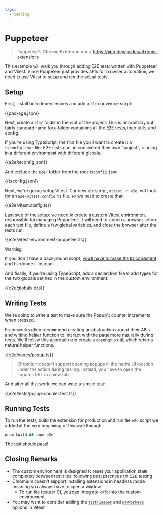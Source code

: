 ```yaml
---
tags:
  - testing
---
```


# Puppeteer

> Puppeteer's Chrome Extension docs: https://pptr.dev/guides/chrome-extensions

This example will walk you through adding E2E tests written with Puppeteer and Vitest. Since Puppeteer just provides APIs for browser automation, we need to use Vitest to setup and run the actual tests.

## Setup

First, install both dependencies and add a `e2e` convience script:

{{package.json}}

Next, create a `e2e/` folder in the root of the project. This is an arbitrary but fairly standard name for a folder containing all the E2E tests, their utils, and config.

If you're using TypeScript, the first file you'll want to create is a `tsconfig.json` file. E2E tests can be considered their own "project", running in a different environment with different globals.

{{e2e/tsconfig.json}}

And exclude the `e2e/` folder from the root `tsconfig.json`.

{{tsconfig.json}}

Next, we're gonna setup Vitest. Our new `e2e` script, `vitest -r e2e`, will look for an `e2e/vitest.config.ts` file, so we need to create that:

{{e2e/vitest.config.ts}}

Last step of the setup: we need to create a [custom Vitest environment](https://vitest.dev/guide/environment.html#custom-environment) responsible for managing Puppeteer. It will need to launch a browser before each test file, define a few global variables, and close the browser after the tests run:

{{e2e/vitest-environment-puppeteer.ts}}

> [!Warning]
> If you don't have a background script, [you'll have to make the ID consistent](https://developer.chrome.com/docs/extensions/reference/manifest/key) and hardcode it instead.

And finally, if you're using TypeScript, add a declaration file to add types for the two globals defined in the custom environment:

{{e2e/globals.d.ts}}

## Writing Tests

We're going to write a test to make sure the Popup's counter increments when pressed.

Frameworks often recommend creating an abstraction around their APIs and writing helper function to interact with the page more naturally during tests. We'll follow this approach and create a `openPopup` util, which returns natural helper functions.

{{e2e/pages/popup.ts}}

> Chromium doesn't support opening popups in the native UI location under the action during testing. Instead, you have to open the popup's URL in a new tab.

And after all that work, we can write a simple test:

{{e2e/tests/popup-counter.test.ts}}

## Running Tests

To run the tests, build the extension for production and run the `e2e` script we added at the very beginning of this walkthrough.

```sh
pnpm build && pnpm e2e
```

The test should pass!

## Closing Remarks

- The custom environment is designed to reset your application state completely between test files, following best practices for E2E testing
- Chromium doesn't support installing extensions in headless mode, meaning you always have to open a window
  - To run the tests in CI, you can integrate [`xvfb`](https://www.npmjs.com/package/xvfb) into the custom environment
- You may want to consider adding the [`testTimeout`](https://vitest.dev/config/#testtimeout) and [`maxWorkers`](https://vitest.dev/config/#maxworkers) options in Vitest
